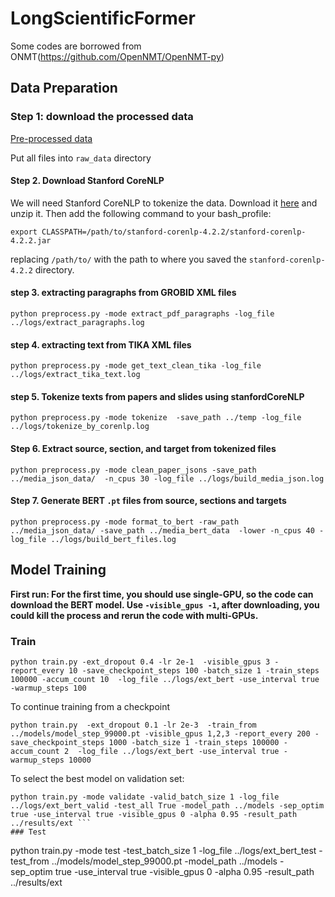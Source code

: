 # LongScientificFormer

Some codes are borrowed from ONMT(https://github.com/OpenNMT/OpenNMT-py)


## Data Preparation 
### Step 1: download the processed data

[Pre-processed data](https://drive.google.com/file/d/1xYHXYoQBa7DJVrq0ePly58ioq2EmmVG8/view)

Put all files into `raw_data` directory

####  Step 2. Download Stanford CoreNLP
We will need Stanford CoreNLP to tokenize the data. Download it [here](https://stanfordnlp.github.io/CoreNLP/) and unzip it. Then add the following command to your bash_profile:
```
export CLASSPATH=/path/to/stanford-corenlp-4.2.2/stanford-corenlp-4.2.2.jar
```
replacing `/path/to/` with the path to where you saved the `stanford-corenlp-4.2.2` directory. 
#### step 3. extracting paragraphs from GROBID XML files

```
python preprocess.py -mode extract_pdf_paragraphs -log_file ../logs/extract_paragraphs.log
```

#### step 4. extracting text from TIKA XML files

```
python preprocess.py -mode get_text_clean_tika -log_file ../logs/extract_tika_text.log
```

#### step 5. Tokenize texts from papers and slides using stanfordCoreNLP

```
python preprocess.py -mode tokenize  -save_path ../temp -log_file ../logs/tokenize_by_corenlp.log
```


####  Step 6. Extract source, section, and target from tokenized files 

```
python preprocess.py -mode clean_paper_jsons -save_path ../media_json_data/  -n_cpus 30 -log_file ../logs/build_media_json.log
```


#### Step 7. Generate BERT `.pt` files from source, sections and targets

```
python preprocess.py -mode format_to_bert -raw_path ../media_json_data/ -save_path ../media_bert_data  -lower -n_cpus 40 -log_file ../logs/build_bert_files.log
```


## Model Training

**First run: For the first time, you should use single-GPU, so the code can download the BERT model. Use ``-visible_gpus -1``, after downloading, you could kill the process and rerun the code with multi-GPUs.**

### Train

```
python train.py -ext_dropout 0.4 -lr 2e-1  -visible_gpus 3 -report_every 10 -save_checkpoint_steps 100 -batch_size 1 -train_steps 100000 -accum_count 10  -log_file ../logs/ext_bert -use_interval true -warmup_steps 100  
```
To continue training from a checkpoint
```
python train.py  -ext_dropout 0.1 -lr 2e-3  -train_from ../models/model_step_99000.pt -visible_gpus 1,2,3 -report_every 200 -save_checkpoint_steps 1000 -batch_size 1 -train_steps 100000 -accum_count 2  -log_file ../logs/ext_bert -use_interval true -warmup_steps 10000
```

To select the best model on validation set:
```
python train.py -mode validate -valid_batch_size 1 -log_file ../logs/ext_bert_valid -test_all True -model_path ../models -sep_optim true -use_interval true -visible_gpus 0 -alpha 0.95 -result_path ../results/ext ```
### Test

```
python train.py -mode test  -test_batch_size 1  -log_file ../logs/ext_bert_test -test_from ../models/model_step_99000.pt -model_path ../models -sep_optim true -use_interval true -visible_gpus 0 -alpha 0.95 -result_path ../results/ext 
```


